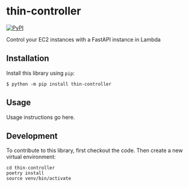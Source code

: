 # thin-controller

[![PyPI](https://img.shields.io/pypi/v/thin-controller.svg)](https://pypi.org/project/thin-controller/)

Control your EC2 instances with a FastAPI instance in Lambda

## Installation

Install this library using `pip`:

    $ python -m pip install thin-controller

## Usage

Usage instructions go here.

## Development

To contribute to this library, first checkout the code. Then create a new virtual environment:

    cd thin-controller
    poetry install
    source venv/bin/activate

